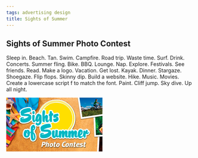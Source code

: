 ```yaml
---
tags: advertising design
title: Sights of Summer
---
```


<article>
<h1>Sights of Summer Photo Contest</h1>
<section>
<p>Sleep in. Beach. Tan. Swim. Campfire. Road trip. Waste time. Surf. Drink. Concerts. Summer fling. Bike. BBQ. Lounge. Nap. Explore. Festivals. See friends. Read. Make a logo. Vacation. Get lost. Kayak. Dinner. Stargaze. Shoegaze. Flip flops. Skinny dip. Build a website. Hike. Music. Movies. Create a lowercase script f to match the font. Paint. Cliff jump. Sky dive. Up all night.</p>
</section>
<aside><a href="images/SightsOfSummer.jpg" class="fancybox" title="Sights of Summer Photo Contest" rel="Sights of Summer"><img src="images/SightsOfSummer-thumb.jpg" width="258" height="145"></a>
<a href="images/SightsOfSummer2.jpg" class="fancybox" title="Sights of Summer Photo Contest" rel="Sights of Summer"></a>
<a href="images/SightsOfSummer3.gif" class="fancybox" title="Sights of Summer Photo Contest" rel="Sights of Summer"></a>
</aside>
</article>
<div class="clear"></div>
